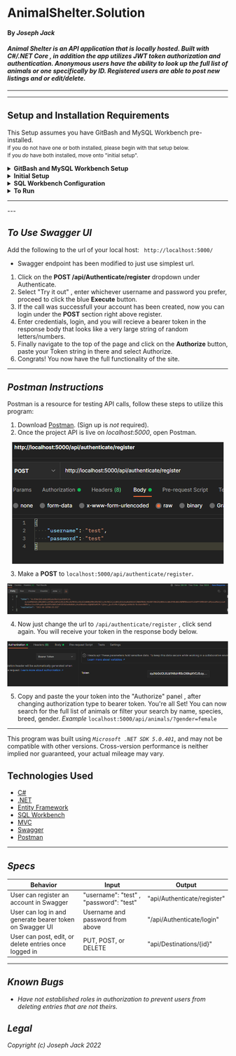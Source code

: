 # AnimalShelter.Solution

#### By _**Joseph Jack**_  

#### _Animal Shelter is an API application that is locally hosted. Built with C#/.NET Core , in addition the app utilizes JWT token authorization and authentication. Anonymous users have the ability to look up the full list of animals or one specifically by ID. Registered users are able to post new listings and or edit/delete._

---




---
## Setup and Installation Requirements
This Setup assumes you have GitBash and MySQL Workbench pre-installed. 
<br><small>If you do not have one or both installed, please begin with that setup below. 
<br>If you _do_ have both installed, move onto "initial setup".</small>

<details>
<summary><strong>GitBash and MySQL Workbench Setup</strong></summary>
<ol>
<li>https://git-scm.com/download/  
<li>Download Git and follow the setup wizard. 
<li>https://dev.mysql.com/downloads/workbench/     
<li>Download MySQL Workbench
<li>Follow the setup wizard & create a localhost server on port 3306.
<li>Keep track of your username and password, this will be used in the connection steps of "**SQL Workbench Configuration**"  
</details>
<details>
<summary><strong>Initial Setup</strong></summary>
<ol>
<li>Copy the git repository url: https://github.com/Josephwjack/AnimalShelter.Solution
<li>Open a terminal and navigate to your Desktop with <strong>cd</strong> command
<li>Run,   
<strong>$ git clone https://github.com/Josephwjack/AnimalShelter.Solution</strong>
<li>In the terminal, navigate into the root directory of the cloned project folder "AnimalShelter.Solution".
<li>Navigate to the projects root directory, "AnimalShelter".
<li>Move onto "SQL Workbench Configuration" instructions below to build the necessary database.
<br>
</details>

<details>
<summary><strong>SQL Workbench Configuration</strong></summary>
<ol>
<li>Create an appsetting.json file in the "AnimalShelter" directory  
   <pre>AnimalShelter.Solution
   └── AnimalShelter
    └── appsetting.json</pre>
<li> Insert the following code: <br>

<pre>{
  "AppSettings": {
    "Secret": "[YOUR-TOKEN-HERE]"
    },
  "ConnectionStrings": {
    "DefaultConnection": "Server=localhost;Port=3306;database=animal_shelter;uid=[YOUR-USERNAME-HERE];pwd=[YOUR-PASSWORD-HERE];"
  }
}</pre>
<small>*Note: you must include your password in the code block section labeled "YOUR-PASSWORD-HERE".</small><br>
<small>**Note: you must include your username in the code block section labeled "YOUR-USERNAME-HERE".</small><br>
<small>***Note: if you plan to push this cloned project to a public-facing repository, remember to add the appsettings.json file to your .gitignore before doing so.</small>

<li>In root directory of project folder "AnimalShelter", run  
<strong>$ dotnet ef migrations add restoreDatabase</strong>
<li>Then run <strong>$ dotnet ef database update</strong>

<ol> 
  <li>Open SQL Workbench.
  <li>Navigate to "animal_shelter" schema.
  <li>Click the drop down, select "Tables" drop down.
  <li>Verify the tables, you should see <strong>animals</strong> and <strong>user</strong>
  
</details>

<details>
<summary><strong>To Run</strong></summary>
Navigate to:  
   <pre>AnimalShelter.Solution
   └── <strong>AnimalShelter</strong></pre>

Run ```$ dotnet restore``` in the terminal.<br>
Run ```$ dotnet run``` in the terminal.
</details>
<hr/>
---

## _To Use Swagger UI_
Add the following to the url of your local host:
`` http://localhost:5000/``
* Swagger endpoint has been modified to just use simplest url.
1. Click on the **POST /api/Authenticate/register** dropdown under Authenticate.
2. Select "Try it out" , enter whichever username and password you prefer, proceed to click the blue **Execute** button.
3. If the call was successfull your account has been created, now you can login under the **POST** section right above register.
4. Enter credentials, login, and you will recieve a bearer token in the response body that looks like a very large string of random letters/numbers.
5. Finally navigate to the top of the page and click on the **Authorize** button, paste your Token string in there and select Authorize. 
6. Congrats! You now have the full functionality of the site.
<hr/>

## _Postman Instructions_
Postman is a resource for testing API calls, follow these steps to utilize this program:
1. Download [Postman](https://www.postman.com/downloads/). (Sign up is _not_ required).
2. Once the project API is live on _localhost:5000_, open Postman.
<div style="display: flex; justify-content: center"><img src="AnimalShelter\wwwroot\register.png"></div>

3. Make a **POST** to `localhost:5000/api/authenticate/register`.

<div style="display: flex; justify-content: center"><img src="AnimalShelter\wwwroot\login.png"></div>

4. Now just change the url to `/api/authenticate/register` , click send again. You will receive your token in the response body below.

<div style="display: flex; justify-content: center"><img src="AnimalShelter\wwwroot\token.png"></div>

5. Copy and paste the your token into the "Authorize" panel , after changing authorization type to bearer token. You're all Set! You can now search for the full list of animals or filter your search by name, species, breed, gender.
 _Example_
``localhost:5000/api/animals/?gender=female``

---
This program was built using *`Microsoft .NET SDK 5.0.401`*, and may not be compatible with other versions. Cross-version performance is neither implied nor guaranteed, your actual mileage may vary.


## Technologies Used

* [C#](https://en.wikipedia.org/wiki/C_Sharp_(programming_language))
* [.NET](https://dotnet.microsoft.com/en-us/)
* [Entity Framework](https://docs.microsoft.com/en-us/ef/)
* [SQL Workbench](https://www.mysql.com/products/workbench/)
* [MVC](https://developer.mozilla.org/en-US/docs/Glossary/MVC)
* [Swagger](https://swagger.io/)
* [Postman](https://learning.postman.com/docs/getting-started/introduction/)


---

## _Specs_

|Behavior|Input|Output|
|-----|-----|-----|
|User can register an account in Swagger|"username": "test" , "password":  "test"|"api/Authenticate/register"|
|User can log in and generate bearer token on Swagger UI|Username and password from above|"/api/Authenticate/login"|
|User can post, edit, or delete entries once logged in|PUT, POST, or DELETE|"api/Destinations/{id}"|



---
## _Known Bugs_

* _Have not established roles in authorization to prevent users from deleting entries that are not theirs._

## _Legal_

_Copyright (c) Joseph Jack 2022_